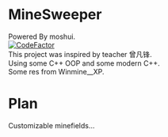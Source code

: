 # MineSweeper  
Powered By moshui.  
[![CodeFactor](https://www.codefactor.io/repository/github/moshuid/minesweeper/badge/master)](https://www.codefactor.io/repository/github/moshuid/minesweeper/overview/master)  
This project was inspired by teacher 曾凡锋.  
Using some C++ OOP and some modern C++.  
Some res from Winmine__XP.  
# Plan  
Customizable minefields...  
